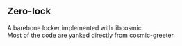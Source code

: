 ## Zero-lock

A barebone locker implemented with libcosmic. <br>
Most of the code are yanked directly from cosmic-greeter.